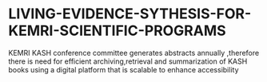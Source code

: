# LIVING-EVIDENCE-SYTHESIS-FOR-KEMRI-SCIENTIFIC-PROGRAMS
KEMRI KASH  conference committee generates abstracts annually ,therefore  there is need for efficient archiving,retrieval and summarization of KASH books using a digital platform that is scalable to enhance accessibility
